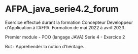 # AFPA_java_serie4.2_forum

Exercice effectué durant la formation Concepteur Developpeur d'Application à l'AFPA.
Formation de mai 2022 à avril 2023.

Premier module - POO (langage JAVA)
Serie 4 - Exercice 2

But : Apprehender la notion d'héritage.
